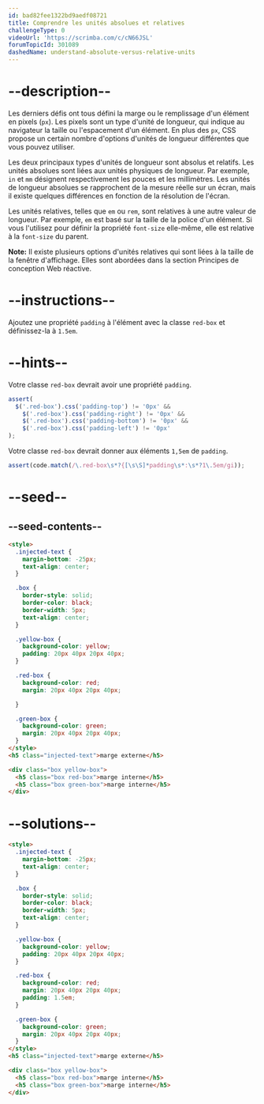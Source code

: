 ```yaml
---
id: bad82fee1322bd9aedf08721
title: Comprendre les unités absolues et relatives
challengeType: 0
videoUrl: 'https://scrimba.com/c/cN66JSL'
forumTopicId: 301089
dashedName: understand-absolute-versus-relative-units
---
```


# --description--

Les derniers défis ont tous défini la marge ou le remplissage d'un élément en pixels (`px`). Les pixels sont un type d'unité de longueur, qui indique au navigateur la taille ou l'espacement d'un élément. En plus des `px`, CSS propose un certain nombre d'options d'unités de longueur différentes que vous pouvez utiliser.

Les deux principaux types d'unités de longueur sont absolus et relatifs. Les unités absolues sont liées aux unités physiques de longueur. Par exemple, `in` et `mm` désignent respectivement les pouces et les millimètres. Les unités de longueur absolues se rapprochent de la mesure réelle sur un écran, mais il existe quelques différences en fonction de la résolution de l'écran.

Les unités relatives, telles que `em` ou `rem`, sont relatives à une autre valeur de longueur. Par exemple, `em` est basé sur la taille de la police d'un élément. Si vous l'utilisez pour définir la propriété `font-size` elle-même, elle est relative à la `font-size` du parent.

**Note:** Il existe plusieurs options d'unités relatives qui sont liées à la taille de la fenêtre d'affichage. Elles sont abordées dans la section Principes de conception Web réactive.

# --instructions--

Ajoutez une propriété `padding` à l'élément avec la classe `red-box` et définissez-la à `1.5em`.

# --hints--

Votre classe `red-box` devrait avoir une propriété `padding`.

```js
assert(
  $('.red-box').css('padding-top') != '0px' &&
    $('.red-box').css('padding-right') != '0px' &&
    $('.red-box').css('padding-bottom') != '0px' &&
    $('.red-box').css('padding-left') != '0px'
);
```

Votre classe `red-box` devrait donner aux éléments `1,5em` de `padding`.

```js
assert(code.match(/\.red-box\s*?{[\s\S]*padding\s*:\s*?1\.5em/gi));
```

# --seed--

## --seed-contents--

```html
<style>
  .injected-text {
    margin-bottom: -25px;
    text-align: center;
  }

  .box {
    border-style: solid;
    border-color: black;
    border-width: 5px;
    text-align: center;
  }

  .yellow-box {
    background-color: yellow;
    padding: 20px 40px 20px 40px;
  }

  .red-box {
    background-color: red;
    margin: 20px 40px 20px 40px;

  }

  .green-box {
    background-color: green;
    margin: 20px 40px 20px 40px;
  }
</style>
<h5 class="injected-text">marge externe</h5>

<div class="box yellow-box">
  <h5 class="box red-box">marge interne</h5>
  <h5 class="box green-box">marge interne</h5>
</div>
```

# --solutions--

```html
<style>
  .injected-text {
    margin-bottom: -25px;
    text-align: center;
  }

  .box {
    border-style: solid;
    border-color: black;
    border-width: 5px;
    text-align: center;
  }

  .yellow-box {
    background-color: yellow;
    padding: 20px 40px 20px 40px;
  }

  .red-box {
    background-color: red;
    margin: 20px 40px 20px 40px;
    padding: 1.5em;
  }

  .green-box {
    background-color: green;
    margin: 20px 40px 20px 40px;
  }
</style>
<h5 class="injected-text">marge externe</h5>

<div class="box yellow-box">
  <h5 class="box red-box">marge interne</h5>
  <h5 class="box green-box">marge interne</h5>
</div>
```
